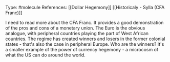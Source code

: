 Type: #molecule 
References: [[Dollar Hegemony]] [[Historicaly - Sylla (CFA Franc)]]

I need to read more about the CFA Franc. It provides a good demonstration of the pros and cons of a monetary union. The Euro is the obvious analogue, with peripheral countries playing the part of West African countries. The regime has created winners and losers in the former colonial states - that's also the case in peripheral Europe. Who are the winners? It's a smaller example of the power of currency hegemony - a microcosm of what the US can do around the world.  
